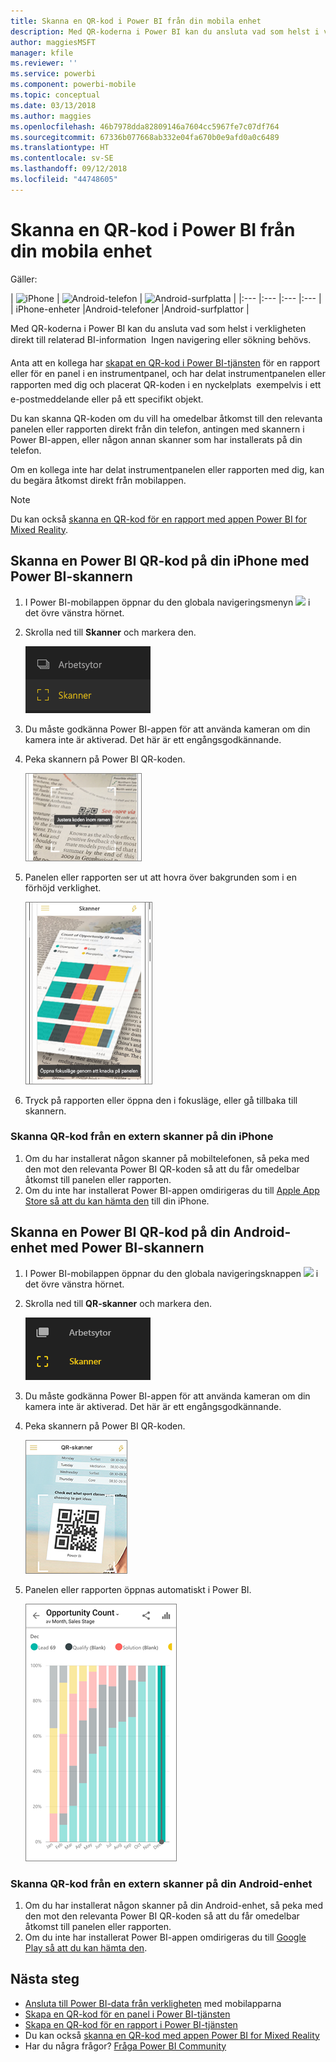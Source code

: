 ```yaml
---
title: Skanna en QR-kod i Power BI från din mobila enhet
description: Med QR-koderna i Power BI kan du ansluta vad som helst i verkligheten direkt till relaterad BI-information i Power BI-mobilappen för iPhone- och Android-enheter.
author: maggiesMSFT
manager: kfile
ms.reviewer: ''
ms.service: powerbi
ms.component: powerbi-mobile
ms.topic: conceptual
ms.date: 03/13/2018
ms.author: maggies
ms.openlocfilehash: 46b7978dda82809146a7604cc5967fe7c07df764
ms.sourcegitcommit: 67336b077668ab332e04fa670b0e9afd0a0c6489
ms.translationtype: HT
ms.contentlocale: sv-SE
ms.lasthandoff: 09/12/2018
ms.locfileid: "44748605"
---
```

# <a name="scan-a-power-bi-qr-code-from-your-mobile-device"></a>Skanna en QR-kod i Power BI från din mobila enhet
Gäller:

| ![iPhone](./media/mobile-apps-qr-code/ios-logo-40-px.png) | ![Android-telefon](././media/mobile-apps-qr-code/android-logo-40-px.png) | ![Android-surfplatta](././media/mobile-apps-qr-code/android-logo-40-px.png) |
|:--- |:--- |:--- |:--- |
| iPhone-enheter |Android-telefoner |Android-surfplattor |

Med QR-koderna i Power BI kan du ansluta vad som helst i verkligheten direkt till relaterad BI-information &#151; Ingen navigering eller sökning behövs.

Anta att en kollega har [skapat en QR-kod i Power BI-tjänsten](../../service-create-qr-code-for-tile.md) för en rapport eller för en panel i en instrumentpanel, och har delat instrumentpanelen eller rapporten med dig och placerat QR-koden i en nyckelplats &#151; exempelvis i ett e-postmeddelande eller på ett specifikt objekt. 

Du kan skanna QR-koden om du vill ha omedelbar åtkomst till den relevanta panelen eller rapporten direkt från din telefon, antingen med skannern i Power BI-appen, eller någon annan skanner som har installerats på din telefon. 

Om en kollega inte har delat instrumentpanelen eller rapporten med dig, kan du begära åtkomst direkt från mobilappen. 

> [!NOTE]
> Du kan också [skanna en QR-kod för en rapport med appen Power BI for Mixed Reality](mobile-mixed-reality-app.md#scan-a-report-qr-code-in-holographic-view).

## <a name="scan-a-power-bi-qr-code-on-your-iphone-with-the-power-bi-scanner"></a>Skanna en Power BI QR-kod på din iPhone med Power BI-skannern
1. I Power BI-mobilappen öppnar du den globala navigeringsmenyn ![](media/mobile-apps-qr-code/power-bi-iphone-global-nav-button.png) i det övre vänstra hörnet. 
2. Skrolla ned till **Skanner** och markera den. 
   
    ![](media/mobile-apps-qr-code/power-bi-iphone-scanner-menu.png)
3. Du måste godkänna Power BI-appen för att använda kameran om din kamera inte är aktiverad. Det här är ett engångsgodkännande. 
4. Peka skannern på Power BI QR-koden. 
   
    ![](media/mobile-apps-qr-code/power-bi-align-qr-code.png)
5. Panelen eller rapporten ser ut att hovra över bakgrunden som i en förhöjd verklighet.
   
    ![](media/mobile-apps-qr-code/power-bi-ios-qr-ar-scanner.png)
6. Tryck på rapporten eller öppna den i fokusläge, eller gå tillbaka till skannern.

### <a name="scan-a-qr-code-from-an-external-scanner-on-your-iphone"></a>Skanna QR-kod från en extern skanner på din iPhone
1. Om du har installerat någon skanner på mobiltelefonen, så peka med den mot den relevanta Power BI QR-koden så att du får omedelbar åtkomst till panelen eller rapporten. 
2. Om du inte har installerat Power BI-appen omdirigeras du till [Apple App Store så att du kan hämta den](http://go.microsoft.com/fwlink/?LinkId=522062) till din iPhone.

## <a name="scan-a-power-bi-qr-code-on-your-android-device-with-the-power-bi-scanner"></a>Skanna en Power BI QR-kod på din Android-enhet med Power BI-skannern
1. I Power BI-mobilappen öppnar du den globala navigeringsknappen ![](media/mobile-apps-qr-code/power-bi-android-global-nav-icon.png) i det övre vänstra hörnet. 
2. Skrolla ned till **QR-skanner** och markera den.
   
    ![](media/mobile-apps-qr-code/power-bi-android-scanner-menu.png)
3. Du måste godkänna Power BI-appen för att använda kameran om din kamera inte är aktiverad. Det här är ett engångsgodkännande. 
4. Peka skannern på Power BI QR-koden. 
   
    ![](media/mobile-apps-qr-code/pbi_iph_qrscan.png)
5. Panelen eller rapporten öppnas automatiskt i Power BI.
   
    ![](media/mobile-apps-qr-code/power-bi-android-tile.png)

### <a name="scan-a-qr-code-from-an-external-scanner-on-your-android-device"></a>Skanna QR-kod från en extern skanner på din Android-enhet
1. Om du har installerat någon skanner på din Android-enhet, så peka med den mot den relevanta Power BI QR-koden så att du får omedelbar åtkomst till panelen eller rapporten. 
2. Om du inte har installerat Power BI-appen omdirigeras du till [Google Play så att du kan hämta den](http://go.microsoft.com/fwlink/?LinkID=544867). 

## <a name="next-steps"></a>Nästa steg
* [Ansluta till Power BI-data från verkligheten](mobile-apps-data-in-real-world-context.md) med mobilapparna
* [Skapa en QR-kod för en panel i Power BI-tjänsten](../../service-create-qr-code-for-tile.md)
* [Skapa en QR-kod för en rapport i Power BI-tjänsten](../../service-create-qr-code-for-report.md)
* Du kan också [skanna en QR-kod med appen Power BI for Mixed Reality](mobile-mixed-reality-app.md)
* Har du några frågor? [Fråga Power BI Community](http://community.powerbi.com/)

